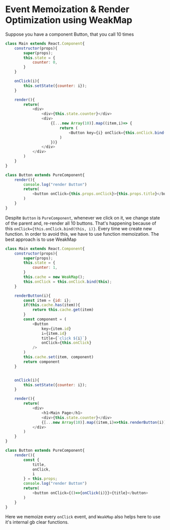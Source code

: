 # Event Memoization & Render Optimization using WeakMap

Suppose you have a component Button, that you call 10 times
```javascript
class Main extends React.Component{
    constructor(props){
        super(props);
        this.state = {
            counter: 0,
        }
    }

    onClick(i){
        this.setState({counter: i});
    }

    render(){
        return(
            <div>
                <div>{this.state.counter}</div>
                <div>
                    {[...new Array(10)].map((item,i)=> {
                        return (
                            <Button key={i} onClick={this.onClick.bind(this, i)} title={`click ${i}`}/>
                        )
                    })}
                </div>
            </div>
        )
    }
}

class Button extends PureComponent{
    render(){
        console.log("render Button")
        return(
            <button onClick={this.props.onClick}>{this.props.title}</button>
        )
    }
}
```
Despite ```Button``` is ```PureComponent```, whenever we click on it, we change state of the parent and, re-render all 10 buttons. That's happening because of this
```onClick={this.onClick.bind(this, i)}```. Every time we create new function. In order to avoid this, we have to use function memoization. The best approach is to use
WeakMap
```javascript
class Main extends React.Component{
    constructor(props){
        super(props);
        this.state = {
            counter: 1,
        }
        this.cache = new WeakMap();
        this.onClick = this.onClick.bind(this);
    }

    renderButton(i){
        const item = {id: i};
        if(this.cache.has(item)){
            return this.cache.get(item)
        }
        const component = (
            <Button
                key={item.id}
                i={item.id}
                title={`click ${i}`}
                onClick={this.onClick}
            />
        )
        this.cache.set(item, component)
        return component
    }


    onClick(i){
        this.setState({counter: i});
    }

    render(){
        return(
            <div>
                <h1>Main Page</h1>
                <div>{this.state.counter}</div>
                {[...new Array(10)].map((item,i)=>this.renderButton(i))}
            </div>
        )
    }
}

class Button extends PureComponent{
    render(){
        const {
            title,
            onClick,
            i
        } = this.props;
        console.log("render Button")
        return(
            <button onClick={()=>{onClick(i)}}>{title}</button>
        )
    }
}
```
Here we memoize every ```onClick``` event, and ```WeakMap``` also helps here to use it's internal gb clear functions.